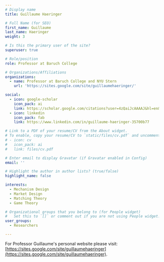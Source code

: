 ```yaml
---
# Display name
title: Guillaume Haeringer

# Full Name (for SEO)
first_name: Guillaume
last_name: Haeringer
weight: 3

# Is this the primary user of the site?
superuser: true

# Role/position
role: Professor at Baruch College

# Organizations/Affiliations
organizations:
  - name: Professor at Baruch College and NYU Stern 
    url: 'https://sites.google.com/site/guillaumehaeringer/'

social:
  - icon: google-scholar
    icon_pack: ai
    link: https://scholar.google.com/citations?user=4zQaiJcAAAAJ&hl=en&oi=ao
  - icon: linkedin
    icon_pack: fab
    link: https://www.linkedin.com/in/guillaume-haeringer-35700b77

# Link to a PDF of your resume/CV from the About widget.
# To enable, copy your resume/CV to `static/files/cv.pdf` and uncomment the lines below.
# - icon: cv
#   icon_pack: ai
#   link: files/cv.pdf

# Enter email to display Gravatar (if Gravatar enabled in Config)
email: ''

# Highlight the author in author lists? (true/false)
highlight_name: false

interests:
  - Mechanism Design
  - Market Design
  - Matching Theory
  - Game Theory

# Organizational groups that you belong to (for People widget)
#   Set this to `[]` or comment out if you are not using People widget.
user_groups:
  - Researchers

---
```


For Professor Guillaume's personal website please visit: [https://sites.google.com/site/guillaumehaeringer](https://sites.google.com/site/guillaumehaeringer).

